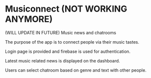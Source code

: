 # Musiconnect (NOT WORKING ANYMORE)
(WILL UPDATE IN FUTURE)
Music news and chatrooms

The purpose of the app is to connect people via their music tastes.

Login page is provided and firebase is used for authentication.

Latest music related news is displayed on the dashboard.

Users can select chatroom based on genre and text with other people.
